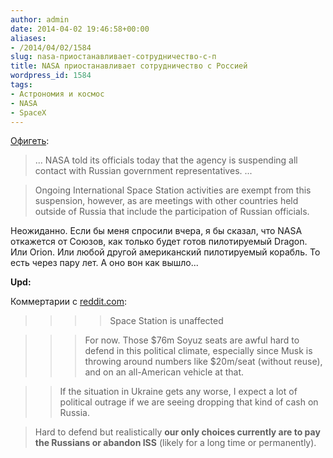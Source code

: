 ```yaml
---
author: admin
date: 2014-04-02 19:46:58+00:00
aliases:
- /2014/04/02/1584
slug: nasa-приостанавливает-сотрудничество-с-п
title: NASA приостанавливает сотрудничество с Россией
wordpress_id: 1584
tags:
- Астрономия и космос
- NASA
- SpaceX
---
```


[Офигеть](http://www.theverge.com/2014/4/2/5574896/nasa-suspends-contracts-with-russia):

> ... NASA told its officials today that the agency is suspending all contact with Russian government representatives. ...

> Ongoing International Space Station activities are exempt from this suspension, however, as are meetings with other countries held outside of Russia that include the participation of Russian officials.

Неожиданно. Если бы меня спросили вчера, я бы сказал, что NASA откажется от Союзов, как только будет готов пилотируемый Dragon. Или Orion. Или любой другой американский пилотируемый корабль. То есть через пару лет. А оно вон как вышло...

**Upd:**

Коммертарии с [reddit.com](http://www.reddit.com/r/spacex/comments/2217nh/nasa_suspends_contracts_with_russia/):

>>>> Space Station is unaffected

>>> For now. Those $76m Soyuz seats are awful hard to defend in this political climate, especially since Musk is throwing around numbers like $20m/seat (without reuse), and on an all-American vehicle at that.

>> If the situation in Ukraine gets any worse, I expect a lot of political outrage if we are seeing dropping that kind of cash on Russia.

> Hard to defend but realistically **our only choices currently are to pay the Russians or abandon ISS** (likely for a long time or permanently).
